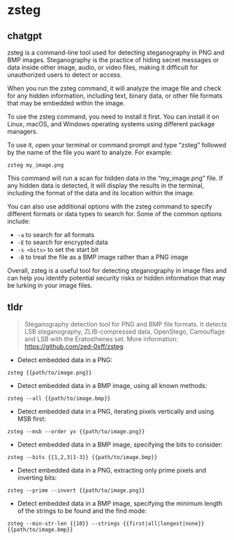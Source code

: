 # zsteg 
## chatgpt 
zsteg is a command-line tool used for detecting steganography in PNG and BMP images. Steganography is the practice of hiding secret messages or data inside other image, audio, or video files, making it difficult for unauthorized users to detect or access.

When you run the zsteg command, it will analyze the image file and check for any hidden information, including text, binary data, or other file formats that may be embedded within the image.

To use the zsteg command, you need to install it first. You can install it on Linux, macOS, and Windows operating systems using different package managers.

To use it, open your terminal or command prompt and type “zsteg” followed by the name of the file you want to analyze. For example:

```zsteg my_image.png```

This command will run a scan for hidden data in the “my_image.png” file. If any hidden data is detected, it will display the results in the terminal, including the format of the data and its location within the image.

You can also use additional options with the zsteg command to specify different formats or data types to search for. Some of the common options include:

- ```-a``` to search for all formats
- ```-E``` to search for encrypted data
- ```-s <bits>``` to set the start bit
- ```-B``` to treat the file as a BMP image rather than a PNG image

Overall, zsteg is a useful tool for detecting steganography in image files and can help you identify potential security risks or hidden information that may be lurking in your image files. 

## tldr 
 
> Steganography detection tool for PNG and BMP file formats.
> It detects LSB steganography, ZLIB-compressed data, OpenStego, Camouflage and LSB with the Eratosthenes set.
> More information: <https://github.com/zed-0xff/zsteg>.

- Detect embedded data in a PNG:

`zsteg {{path/to/image.png}}`

- Detect embedded data in a BMP image, using all known methods:

`zsteg --all {{path/to/image.bmp}}`

- Detect embedded data in a PNG, iterating pixels vertically and using MSB first:

`zsteg --msb --order yx {{path/to/image.png}}`

- Detect embedded data in a BMP image, specifying the bits to consider:

`zsteg --bits {{1,2,3|1-3}} {{path/to/image.bmp}}`

- Detect embedded data in a PNG, extracting only prime pixels and inverting bits:

`zsteg --prime --invert {{path/to/image.png}}`

- Detect embedded data in a BMP image, specifying the minimum length of the strings to be found and the find mode:

`zsteg --min-str-len {{10}} --strings {{first|all|longest|none}} {{path/to/image.bmp}}`

